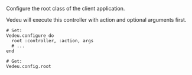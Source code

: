 Configure the root class of the client application.

Vedeu will execute this controller with action and optional arguments
first.

    # Set:
    Vedeu.configure do
      root :controller, :action, args
      # ...
    end

    # Get:
    Vedeu.config.root
